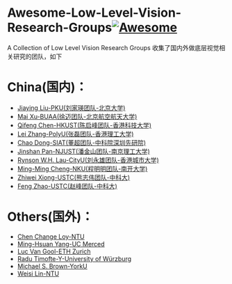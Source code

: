 # Awesome-Low-Level-Vision-Research-Groups[![Awesome](https://camo.githubusercontent.com/13c4e50d88df7178ae1882a203ed57b641674f94/68747470733a2f2f63646e2e7261776769742e636f6d2f73696e647265736f726875732f617765736f6d652f643733303566333864323966656437386661383536353265336136336531353464643865383832392f6d656469612f62616467652e737667)](https://github.com/sindresorhus/awesome)

A Collection of Low Level Vision Research Groups
收集了国内外做底层视觉相关研究的团队，如下

# China(国内)：
- [Jiaying Liu-PKU(刘家瑛团队-北京大学)](http://39.96.165.147/struct.html)
- [Mai Xu-BUAA(徐迈团队-北京航空航天大学)](http://www.buaamc2.net/index.html)
- [Qifeng Chen-HKUST(陈启峰团队-香港科技大学)](https://cqf.io/)
- [Lei Zhang-PolyU(张磊团队-香港理工大学)](https://www4.comp.polyu.edu.hk/~cslzhang/)
- [Chao Dong-SIAT(董超团队-中科院深圳先研院)](http://xpixel.group/index.html)
- [Jinshan Pan-NJUST(潘金山团队-南京理工大学)](https://jspan.github.io/)
- [Rynson W.H. Lau-CityU(刘永雄团队-香港城市大学)](https://www.cs.cityu.edu.hk/~rynson/)
- [Ming-Ming Cheng-NKU(程明明团队-南开大学)](https://mmcheng.net/)
- [Zhiwei Xiong-USTC(熊志伟团队-中科大)](http://staff.ustc.edu.cn/~zwxiong/)
- [Feng Zhao-USTC(赵峰团队-中科大)](https://bivlab123.github.io/)

# Others(国外)：
- [Chen Change Loy-NTU](https://www.mmlab-ntu.com/person/ccloy/index.html)
- [Ming-Hsuan Yang-UC Merced](https://faculty.ucmerced.edu/mhyang/)
- [Luc Van Gool-ETH Zurich](https://vision.ee.ethz.ch/)
- [Radu Timofte-Y-University of Würzburg](https://www.informatik.uni-wuerzburg.de/computervision/home/)
- [Michael S. Brown-YorkU](https://www.eecs.yorku.ca/~mbrown/)
- [Weisi Lin-NTU](https://personal.ntu.edu.sg/wslin/Home.html)

